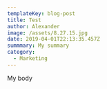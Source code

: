 ```yaml
---
templateKey: blog-post
title: Test
author: Alexander
image: /assets/8.27.15.jpg
date: 2019-04-01T22:13:35.457Z
summmary: My summary
category:
  - Marketing
---
```

My body
